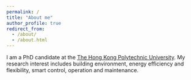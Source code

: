 ```yaml
---
permalink: /
title: "About me"
author_profile: true
redirect_from: 
  - /about/
  - /about.html
---
```


I am a PhD candidate at the [The Hong Kong Polytechnic University](https://www.polyu.edu.hk). My research interest includes building environment, energy efficiency and flexibility, smart control, operation and maintenance.   
